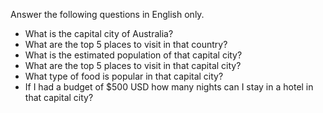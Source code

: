 Answer the following questions in English only.
- What is the capital city of Australia?
- What are the top 5 places to visit in that country?
- What is the estimated population of that capital city?
- What are the top 5 places to visit in that capital city?
- What type of food is popular in that capital city?
- If I had a budget of $500 USD how many nights can I stay in a hotel in that capital city?